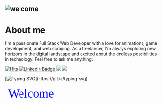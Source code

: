 
![welcome](assets/gif/welcome-crop2.gif)
---

# About me 
I'm a passionate Full Stack Web Developer with a love for animations, game development, and web scraping. As a freelancer, I'm always exploring new horizons in the digital landscape and excited about the endless possibilities in technology. Feel free to ask me anything:
<!-- Views -->
[![Hits](https://hits.sh/github.com/patrickaod.svg?style=for-the-badge&label=Views&color=11ccb2&logo=github)](https://hits.sh/github.com/patrickaod/) <!-- linkedin -->
<a href="https://www.linkedin.com/in/patrickaod/" target="_blank">
    <img class="badge" src="https://img.shields.io/badge/LinkedIn-Connect-blue?style=for-the-badge&logo=linkedin" alt="LinkedIn Badge">
</a><!-- coffee --> 
<img class="badge" src="https://img.shields.io/badge/Powered%20by-Coffee-brown?style=for-the-badge&logo=buy-me-a-coffee"> <!-- streak -->
<img class="badge" src="https://img.shields.io/badge/Coding%20Streak-30%20days-orange?style=for-the-badge&logo=github">  

<!-- Thank you message -->

[![Typing SVG](https://readme-typing-svg.demolab.com?font=Honk&size=30&pause=1000&color=4AA93E&center=true&width=435&lines=Thanks+for+visiting!;Your+attention+is+appreciated!)](https://git.io/typing-svg)

<svg width="400" height="60" xmlns="http://www.w3.org/2000/svg">
  <style>
    @import url('https://fonts.googleapis.com/css2?family=Lobster&display=swap');
    text {
      font-family: 'Lobster', cursive;
      fill: blue;
    }
  </style>
  <text x="10" y="40" font-size="40">Welcome</text>
</svg>



<!--
**patrickaod/patrickaod** is a ✨ _special_ ✨ repository because its `README.md` (this file) appears on your GitHub profile.

Here are some ideas to get you started:

- 🔭 I’m currently working on ...
- 🌱 I’m currently learning ...
- 👯 I’m looking to collaborate on ...
- 🤔 I’m looking for help with ...
- 💬 Ask me about ...
- 📫 How to reach me: ...
- 😄 Pronouns: ...
- ⚡ Fun fact: ...
-->
